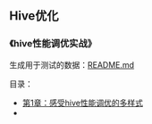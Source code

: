 ## Hive优化


### 《hive性能调优实战》
生成用于测试的数据：[README.md](测试数据生成脚本)

目录：
- [第1章：感受hive性能调优的多样式](01感受hive性能调优的多样式.md)
- 


